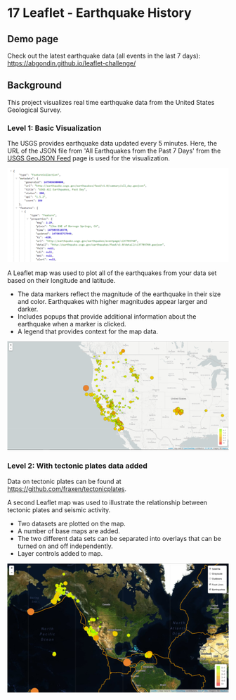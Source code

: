 # 17 Leaflet - Earthquake History

## Demo page

Check out the latest earthquake data (all events in the last 7 days): https://abgondin.github.io/leaflet-challenge/

## Background

This project visualizes real time earthquake data from the United States Geological Survey.

### Level 1: Basic Visualization

The USGS provides earthquake data updated every 5 minutes. Here, the URL of the JSON file from 'All Earthquakes from the Past 7 Days' from the [USGS GeoJSON Feed](http://earthquake.usgs.gov/earthquakes/feed/v1.0/geojson.php) page is used for the visualization.

![4-JSON](Images/4-JSON.png)

A Leaflet map was used to plot all of the earthquakes from your data set based on their longitude and latitude.
   * The data markers reflect the magnitude of the earthquake in their size and color. Earthquakes with higher magnitudes appear larger and darker.
   * Includes popups that provide additional information about the earthquake when a marker is clicked.
   * A legend that provides context for the map data.

![2-BasicMap](Images/2-BasicMap.png)

### Level 2: With tectonic plates data added

Data on tectonic plates can be found at <https://github.com/fraxen/tectonicplates>.

A second Leaflet map was used to illustrate the relationship between tectonic plates and seismic activity.
   * Two datasets are plotted on the map.
   * A number of base maps are added.
   * The two different data sets can be separated into overlays that can be turned on and off independently.
   * Layer controls added to map.

![5-Advanced](Images/5-Advanced.png)

